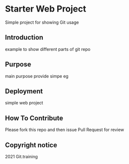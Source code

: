 # Starter Web Project

Simple project for showing Git usage
## Introduction
example to show different parts of git repo

## Purpose
main purpose provide simpe eg
## Deployment
simple web project
## How To Contribute
 Please fork this repo and then issue Pull Request for review
## Copyright notice
2021 Git.training
